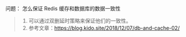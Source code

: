 

问题： 怎么保证 Redis 缓存和数据库的数据一致性

> 1. 可以通过双删延时策略来保证他们的一致性。
> 2. 参考文章：https://blog.kido.site/2018/12/07/db-and-cache-02/